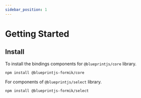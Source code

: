 ```yaml
---
sidebar_position: 1
---
```


# Getting Started

## Install

To install the bindings components for `@blueprintjs/core` library.

```
npm install @blueprintjs-formik/core
```

For components of `@blueprintjs/select` library.

```
npm install @blueprintjs-formik/select
```
